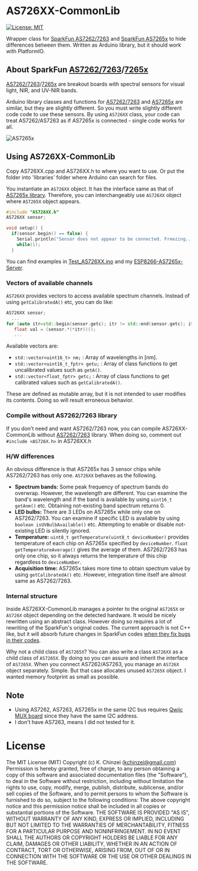 # AS726XX-CommonLib

[![License: MIT](https://img.shields.io/badge/License-MIT-yellow.svg)](https://opensource.org/licenses/MIT)

Wrapper class for [SparkFun AS7262/7263](https://learn.sparkfun.com/tutorials/as726x-nirvi) and [SparkFun AS7265x](https://learn.sparkfun.com/tutorials/spectral-triad-as7265x-hookup-guide) to hide differences between them. Written as Arduino library, but it should work with PlatformIO.

## About SparkFun [AS7262/7263](https://learn.sparkfun.com/tutorials/as726x-nirvi)/[7265x](https://learn.sparkfun.com/tutorials/spectral-triad-as7265x-hookup-guide)

[AS7262/7263](https://learn.sparkfun.com/tutorials/as726x-nirvi)/[7265x](https://learn.sparkfun.com/tutorials/spectral-triad-as7265x-hookup-guide) are breakout boards with spectral sensors for visual light, NIR, and UV-NIR bands.

Arduino library classes and functions for [AS7262/7263](https://github.com/sparkfun/Sparkfun_AS726X_Arduino_Library) and [AS7265x](https://github.com/sparkfun/SparkFun_AS7265x_Arduino_Library) are similar, but they are slightly different. So you must write slightly different code code to use these sensors. By using `AS726XX` class, your code can treat AS7262/AS7263 as if AS7265x is connected - single code works for all.


![AS7265x](https://cdn.sparkfun.com/r/500-500/assets/parts/1/3/3/9/3/15050-SparkFun_Triad_Spectroscopy_Sensor_-_AS7265x__Qwiic_-01.jpg "Overview of AS7265x")

## Using AS726XX-CommonLib

Copy AS726XX.cpp and AS726XX.h to where you want to use. Or put the folder into 'libraries' folder where Arduino can search for files.

You instantiate an `AS726XX` object. It has the interface same as that of [AS7265x library](https://github.com/sparkfun/SparkFun_AS7265x_Arduino_Library). Therefore, you can interchangeably use `AS726XX` object where `AS7265X` object appears.

```C++
#include "AS726XX.h"
AS726XX sensor;

void setup() {
  if(sensor.begin() == false) {
    Serial.println("Sensor does not appear to be connected. Freezing...");
    while(1);
  }
```

You can find examples in [Test_AS726XX.ino](https://github.com/kchinzei/AS726XX-CommonLib/blob/master/Test_AS726XX/Test_AS726XX.ino) and my [ESP8266-AS7265x-Server](https://github.com/kchinzei/ESP8266-AS7265x-Server).

### Vectors of available channels

`AS726XX` provides vectors to access available spectrum channels.
Instead of using `getCalibratedA()` etc, you can do like:

```C++
AS726XX sensor;
  ...
for (auto itr=std::begin(sensor.getc); itr != std::end(sensor.getc); itr++) {
   float val = (sensor.*(*itr))();
   ...
```

Available vectors are:
- `std::vector<uint16_t> nm;` : Array of wavelengths in \[nm\].
- `std::vector<uint16_t_fptr> getu;` : Array of class functions to get uncalibrated values such as `getA()`.
- `std::vector<float_fptr> getc;` : Array of class functions to get calibrated values such as `getCalibratedA()`.

These are defined as mutable array, but it is not intended to user modifies its contents. Doing so will result erroneous behavior.

### Compile without AS7262/7263 library

If you don't need and want AS7262/7263 now, you can compile AS726XX-CommonLib without [AS7262/7263](https://github.com/sparkfun/Sparkfun_AS726X_Arduino_Library) library.
When doing so, comment out `#include <AS726X.h>` in AS726XX.h

### H/W differences

An obvious difference is that AS7265x has 3 sensor chips while AS7262/7263 has only one. `AS726XX` behaves as the following.

- **Spectrum bands:** Some peak frequency of spectrum bands do overwrap. However, the wavelength are different. You can examine the band's wavelength and if the band is available by using `uint16_t getAnm()` etc. Obtaining not-existing band spectrum returns 0.
- **LED bulbs:** There are 3 LEDs on AS7265x while only one on AS7262/7263. You can examine if specific LED is available by using `boolean isUVBulbAvailable()` etc. Attempting to enable or disable not-existing LED is silently ignored.
- **Temperature:** `uint8_t getTemperature(uint8_t deviceNumber)` provides temperature of each chip on AS7265x specified by `deviceNumber`. `float getTemperatureAverage()` gives the average of them. AS7262/7263 has only one chip, so it always returns the temperature of this chip regardless to `deviceNumber`.
- **Acquisition time:** AS7265x takes more time to obtain spectrum value by using `getCalibratedA()` etc. However, integration time itself are almost same as AS7262/7263.

### Internal structure

Inside AS726XX-CommonLib manages a pointer to the original `AS7265X` or `AS726X` object depending on the detected hardware. It would be nicely rewritten using an abstract class. However doing so requires a lot of rewriting of the SparkFun's original codes. The current approach is not C++ like, but it will absorb future changes in SparkFun codes [when they fix bugs in their codes](https://github.com/sparkfun/SparkFun_AS7265x_Arduino_Library/issues/11).

Why not a child class of `AS7265X`?
You can also write a class `AS726XX` as a child class of `AS7265X`.
By doing so you can assure and inherit the interface of `AS7265X`.
When you connect AS7262/AS7263, you manage an `AS726X` object separately.
Simple. But that case allocates unused `AS7265X` object.
I wanted memory footprint as small as possible.

## Note

- Using AS7262, AS7263, AS7265x in the same I2C bus requires [Qwiic MUX board](https://learn.sparkfun.com/tutorials/qwiic-mux-hookup-guide) since they have the same I2C address.
- I don't have AS7263, means I did not tested for it.

# License

The MIT License (MIT)
Copyright (c) K. Chinzei (kchinzei@gmail.com)
Permission is hereby granted, free of charge, to any person obtaining a copy
of this software and associated documentation files (the "Software"), to deal
in the Software without restriction, including without limitation the rights
to use, copy, modify, merge, publish, distribute, sublicense, and/or sell
copies of the Software, and to permit persons to whom the Software is
furnished to do so, subject to the following conditions:
The above copyright notice and this permission notice shall be included in
all copies or substantial portions of the Software.
THE SOFTWARE IS PROVIDED "AS IS", WITHOUT WARRANTY OF ANY KIND, EXPRESS OR
IMPLIED, INCLUDING BUT NOT LIMITED TO THE WARRANTIES OF MERCHANTABILITY,
FITNESS FOR A PARTICULAR PURPOSE AND NONINFRINGEMENT. IN NO EVENT SHALL THE
AUTHORS OR COPYRIGHT HOLDERS BE LIABLE FOR ANY CLAIM, DAMAGES OR OTHER
LIABILITY, WHETHER IN AN ACTION OF CONTRACT, TORT OR OTHERWISE, ARISING FROM,
OUT OF OR IN CONNECTION WITH THE SOFTWARE OR THE USE OR OTHER DEALINGS IN
THE SOFTWARE.

